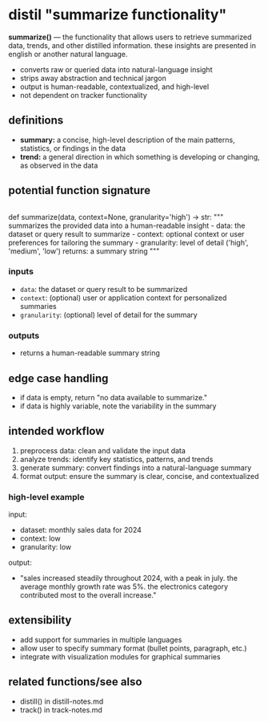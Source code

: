 # distil "summarize functionality"
**summarize()** — the functionality that allows users to retrieve summarized data, trends, and other distilled information. these insights are presented in english or another natural language.

- converts raw or queried data into natural-language insight
- strips away abstraction and technical jargon
- output is human-readable, contextualized, and high-level
- not dependent on tracker functionality

## definitions
- **summary:** a concise, high-level description of the main patterns, statistics, or findings in the data
- **trend:** a general direction in which something is developing or changing, as observed in the data

## potential function signature

> ```python
def summarize(data, context=None, granularity='high') -> str:
    """
    summarizes the provided data into a human-readable insight
    - data: the dataset or query result to summarize
    - context: optional context or user preferences for tailoring the summary
    - granularity: level of detail ('high', 'medium', 'low')
    returns: a summary string
    """

### inputs
- `data`: the dataset or query result to be summarized
- `context`: (optional) user or application context for personalized summaries
- `granularity`: (optional) level of detail for the summary

### outputs
- returns a human-readable summary string

## edge case handling
- if data is empty, return "no data available to summarize."
- if data is highly variable, note the variability in the summary

## intended workflow
1. preprocess data: clean and validate the input data
2. analyze trends: identify key statistics, patterns, and trends
3. generate summary: convert findings into a natural-language summary
4. format output: ensure the summary is clear, concise, and contextualized

### high-level example
input:
- dataset: monthly sales data for 2024
- context: low
- granularity: low

output:
- "sales increased steadily throughout 2024, with a peak in july. the average monthly growth rate was 5%. the electronics category contributed most to the overall increase."

## extensibility
- add support for summaries in multiple languages
- allow user to specify summary format (bullet points, paragraph, etc.)
- integrate with visualization modules for graphical summaries

## related functions/see also
- distill() in distill-notes.md
- track() in track-notes.md
